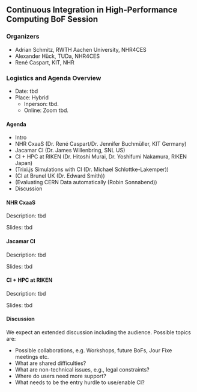 ## Continuous Integration in High-Performance Computing BoF Session

### Organizers
* Adrian Schmitz, RWTH Aachen University, NHR4CES
* Alexander Hück, TUDa, NHR4CES
* René Caspart, KIT, NHR

### Logistics and Agenda Overview

* Date: tbd
* Place: Hybrid
  * Inperson: tbd.
  * Online: Zoom tbd.

#### Agenda

- Intro
- NHR CxaaS (Dr. René Caspart/Dr. Jennifer Buchmüller, KIT Germany)
- Jacamar CI (Dr. James Willenbring, SNL US)
- CI + HPC at RIKEN (Dr. Hitoshi Murai, Dr. Yoshifumi Nakamura, RIKEN Japan)
- (Trixi.js Simulations with CI (Dr. Michael Schlottke-Lakemper))
- (CI at Brunel UK (Dr. Edward Smith))
- (Evaluating CERN Data automatically (Robin Sonnabend))
- Discussion


#### NHR CxaaS
Description: tbd

Slides: tbd

#### Jacamar CI 
Description: tbd

Slides: tbd

#### CI + HPC at RIKEN
Description: tbd

Slides: tbd

#### Discussion
We expect an extended discussion including the audience. Possible topics are:
- Possible collaborations, e.g. Workshops, future BoFs, Jour Fixe meetings etc.
- What are shared difficulties?
- What are non-technical issues, e.g., legal constraints?  
- Where do users need more support?
- What needs to be the entry hurdle to use/enable CI?

